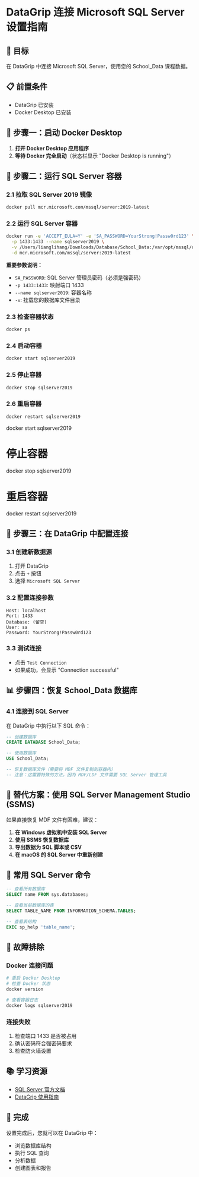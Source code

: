 # DataGrip 连接 Microsoft SQL Server 设置指南

## 🎯 目标
在 DataGrip 中连接 Microsoft SQL Server，使用您的 School_Data 课程数据。

## 📋 前置条件
- DataGrip 已安装
- Docker Desktop 已安装

## 🚀 步骤一：启动 Docker Desktop

1. **打开 Docker Desktop 应用程序**
2. **等待 Docker 完全启动**（状态栏显示 "Docker Desktop is running"）

## 🐳 步骤二：运行 SQL Server 容器

### 2.1 拉取 SQL Server 2019 镜像
```bash
docker pull mcr.microsoft.com/mssql/server:2019-latest
```

### 2.2 运行 SQL Server 容器
```bash
docker run -e 'ACCEPT_EULA=Y' -e 'SA_PASSWORD=YourStrong!Passw0rd123' \
  -p 1433:1433 --name sqlserver2019 \
  -v /Users/lianglihang/Downloads/Database/School_Data:/var/opt/mssql/data \
  -d mcr.microsoft.com/mssql/server:2019-latest
```

**重要参数说明：**
- `SA_PASSWORD`: SQL Server 管理员密码（必须是强密码）
- `-p 1433:1433`: 映射端口 1433
- `--name sqlserver2019`: 容器名称
- `-v`: 挂载您的数据库文件目录

### 2.3 检查容器状态
```bash
docker ps
```

### 2.4 启动容器
```bash
docker start sqlserver2019
```

### 2.5 停止容器
```bash
docker stop sqlserver2019
```

### 2.6 重启容器
```bash
docker restart sqlserver2019
```

docker start sqlserver2019

# 停止容器
docker stop sqlserver2019

# 重启容器
docker restart sqlserver2019

## 🔗 步骤三：在 DataGrip 中配置连接

### 3.1 创建新数据源
1. 打开 DataGrip
2. 点击 `+` 按钮
3. 选择 `Microsoft SQL Server`

### 3.2 配置连接参数
```
Host: localhost
Port: 1433
Database: (留空)
User: sa
Password: YourStrong!Passw0rd123
```

### 3.3 测试连接
- 点击 `Test Connection`
- 如果成功，会显示 "Connection successful"

## 📊 步骤四：恢复 School_Data 数据库

### 4.1 连接到 SQL Server
在 DataGrip 中执行以下 SQL 命令：

```sql
-- 创建数据库
CREATE DATABASE School_Data;

-- 使用数据库
USE School_Data;

-- 恢复数据库文件（需要将 MDF 文件复制到容器内）
-- 注意：这需要特殊的方法，因为 MDF/LDF 文件需要 SQL Server 管理工具
```

## 🔧 替代方案：使用 SQL Server Management Studio (SSMS)

如果直接恢复 MDF 文件有困难，建议：

1. **在 Windows 虚拟机中安装 SQL Server**
2. **使用 SSMS 恢复数据库**
3. **导出数据为 SQL 脚本或 CSV**
4. **在 macOS 的 SQL Server 中重新创建**

## 📝 常用 SQL Server 命令

```sql
-- 查看所有数据库
SELECT name FROM sys.databases;

-- 查看当前数据库的表
SELECT TABLE_NAME FROM INFORMATION_SCHEMA.TABLES;

-- 查看表结构
EXEC sp_help 'table_name';
```

## 🚨 故障排除

### Docker 连接问题
```bash
# 重启 Docker Desktop
# 检查 Docker 状态
docker version

# 查看容器日志
docker logs sqlserver2019
```

### 连接失败
1. 检查端口 1433 是否被占用
2. 确认密码符合强密码要求
3. 检查防火墙设置

## 📚 学习资源

- [SQL Server 官方文档](https://docs.microsoft.com/en-us/sql/)
- [DataGrip 使用指南](https://www.jetbrains.com/help/datagrip/)

## 🎉 完成

设置完成后，您就可以在 DataGrip 中：
- 浏览数据库结构
- 执行 SQL 查询
- 分析数据
- 创建图表和报告
